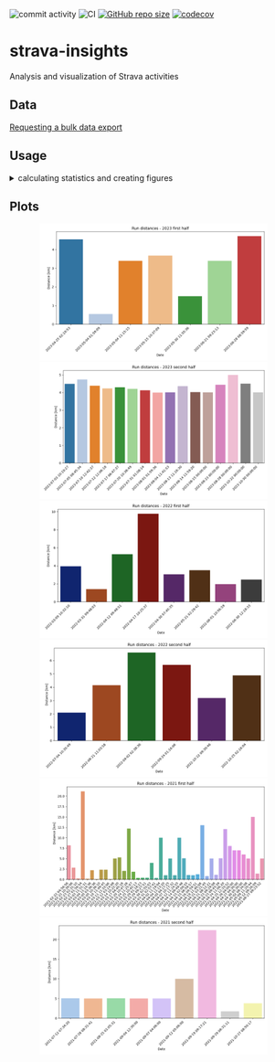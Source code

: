 ![commit activity](https://img.shields.io/github/commit-activity/m/TheNewThinkTank/strava-insights)
![CI](https://github.com/TheNewThinkTank/strava-insights/actions/workflows/wf.yml/badge.svg)
[![GitHub repo size](https://img.shields.io/github/repo-size/TheNewThinkTank/strava-insights?style=flat&logo=github&logoColor=whitesmoke&label=Repo%20Size)](https://github.com/TheNewThinkTank/strava-insights/archive/refs/heads/main.zip)
[![codecov](https://codecov.io/gh/TheNewThinkTank/strava-insights/branch/main/graph/badge.svg)](https://codecov.io/gh/TheNewThinkTank/strava-insights)

# strava-insights
Analysis and visualization of Strava activities

## Data

[Requesting a bulk data export](https://support.strava.com/hc/en-us/articles/216918437-Exporting-your-Data-and-Bulk-Export#h_01GG58HC4F1BGQ9PQZZVANN6WF)

## Usage

<details>
  <summary>calculating statistics and creating figures</summary>

running the Python module to create figures:<br>
`python3 src/plot.py`

running the TypeScript module to calculate statistics:<br>
compilation: `tsc src/calc.ts`<br>
running: `node src/calc.js`

</details>

## Plots

<p align="center">
  <img src="img/2023_first_half_run_distances_bar_plot.png" width="400"/>
  <img src="img/2023_second_half_run_distances_bar_plot.png" width="400"/>
  <img src="img/2022_first_half_run_distances_bar_plot.png" width="400"/>
  <img src="img/2022_second_half_run_distances_bar_plot.png" width="400"/>
  <img src="img/2021_first_half_run_distances_bar_plot.png" width="400"/>
  <img src="img/2021_second_half_run_distances_bar_plot.png" width="400"/>
</p>
